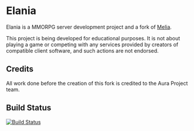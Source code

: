 Elania
==============================

Elania is a MMORPG server development project and a fork of [Melia](https://github.com/aura-project/Melia).

This project is being developed for educational purposes.
It is not about playing a game or competing with any services provided by
creators of compatible client software, and such actions are not endorsed.

Credits
-------
All work done before the creation of this fork is credited to the Aura Project team.

Build Status
-------
[![Build Status](https://travis-ci.org/celophi/Elania.svg?branch=master)](https://travis-ci.org/celophi/Elania)
